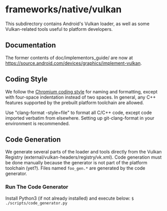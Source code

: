 # frameworks/native/vulkan

This subdirectory contains Android's Vulkan loader, as well as some Vulkan-related tools useful to platform developers.

## Documentation

The former contents of doc/implementors_guide/ are now at https://source.android.com/devices/graphics/implement-vulkan.

## Coding Style

We follow the [Chromium coding style](https://www.chromium.org/developers/coding-style) for naming and formatting, except with four-space indentation instead of two spaces. In general, any C++ features supported by the prebuilt platform toolchain are allowed.

Use "clang-format -style=file" to format all C/C++ code, except code imported verbatim from elsewhere. Setting up git-clang-format in your environment is recommended.

## Code Generation

We generate several parts of the loader and tools directly from the Vulkan Registry (external/vulkan-headers/registry/vk.xml). Code generation must be done manually because the generator is not part of the platform toolchain (yet?). Files named `foo_gen.*` are generated by the code generator.

### Run The Code Generator

Install Python3 (if not already installed) and execute below:
`$ ./scripts/code_generator.py`
